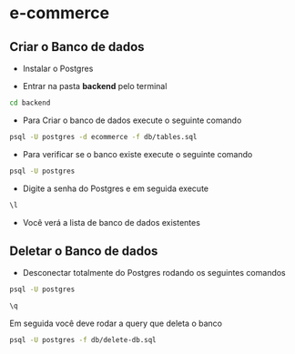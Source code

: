 # e-commerce

## Criar o Banco de dados

- Instalar o Postgres

- Entrar na pasta **backend** pelo terminal

```bash
cd backend
```

- Para Criar o banco de dados execute o seguinte comando

```bash
psql -U postgres -d ecommerce -f db/tables.sql
```

- Para verificar se o banco existe execute o seguinte comando

```bash
psql -U postgres
```

- Digite a senha do Postgres e em seguida execute

```bash
\l
```

- Você verá a lista de banco de dados existentes

## Deletar o Banco de dados

- Desconectar totalmente do Postgres rodando os seguintes comandos

```bash
psql -U postgres

\q
```

Em seguida você deve rodar a query que deleta o banco

```bash
psql -U postgres -f db/delete-db.sql
```
